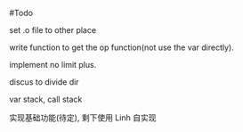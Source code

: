
#Todo

set .o  file to other place

write function to get the op function(not use the var directly).

implement no limit plus.

discus to divide dir

var stack, call stack

实现基础功能(待定), 剩下使用 Linh 自实现